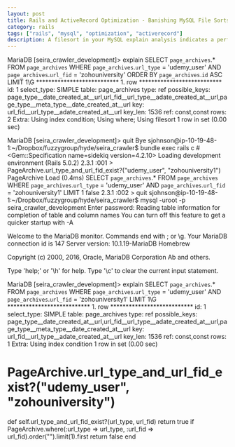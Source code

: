 ```yaml
---
layout: post
title: Rails and ActiveRecord Optimization - Banishing MySQL File Sorts
category: rails
tags: ["rails", "mysql", "optimization", "activerecord"]
description: A filesort in your MySQL explain analysis indicates a performance problem.  ActiveRecord automatically adds a default ordering to your query that can cause this depending on your table structure.
---
```



MariaDB [seira_crawler_development]> explain SELECT  `page_archives`.* FROM `page_archives` WHERE `page_archives`.`url_type` = 'udemy_user' AND `page_archives`.`url_fid` = 'zohouniversity' ORDER BY `page_archives`.`id` ASC LIMIT 1\G
*************************** 1. row ***************************
           id: 1
  select_type: SIMPLE
        table: page_archives
         type: ref
possible_keys: page_type__date_created_at__url,url_fid__url_type__adate_created_at__url,page_type__meta_type__date_created_at__url
          key: url_fid__url_type__adate_created_at__url
      key_len: 1536
          ref: const,const
         rows: 2
        Extra: Using index condition; Using where; Using filesort
1 row in set (0.00 sec)

MariaDB [seira_crawler_development]> quit
Bye
sjohnson@ip-10-19-48-1:~/Dropbox/fuzzygroup/hyde/seira_crawler$ bundle exec rails c
#<Gem::Specification name=sidekiq version=4.2.10>
Loading development environment (Rails 5.0.2)
2.3.1 :001 > PageArchive.url_type_and_url_fid_exist?("udemy_user", "zohouniversity1")
  PageArchive Load (0.4ms)  SELECT  `page_archives`.* FROM `page_archives` WHERE `page_archives`.`url_type` = 'udemy_user' AND `page_archives`.`url_fid` = 'zohouniversity1' LIMIT 1
false
2.3.1 :002 > quit
sjohnson@ip-10-19-48-1:~/Dropbox/fuzzygroup/hyde/seira_crawler$ mysql -uroot -p seira_crawler_development
Enter password:
Reading table information for completion of table and column names
You can turn off this feature to get a quicker startup with -A

Welcome to the MariaDB monitor.  Commands end with ; or \g.
Your MariaDB connection id is 147
Server version: 10.1.19-MariaDB Homebrew

Copyright (c) 2000, 2016, Oracle, MariaDB Corporation Ab and others.

Type 'help;' or '\h' for help. Type '\c' to clear the current input statement.

MariaDB [seira_crawler_development]> explain SELECT  `page_archives`.* FROM `page_archives` WHERE `page_archives`.`url_type` = 'udemy_user' AND `page_archives`.`url_fid` = 'zohouniversity1' LIMIT 1\G
*************************** 1. row ***************************
           id: 1
  select_type: SIMPLE
        table: page_archives
         type: ref
possible_keys: page_type__date_created_at__url,url_fid__url_type__adate_created_at__url,page_type__meta_type__date_created_at__url
          key: url_fid__url_type__adate_created_at__url
      key_len: 1536
          ref: const,const
         rows: 1
        Extra: Using index condition
1 row in set (0.00 sec)


  # PageArchive.url_type_and_url_fid_exist?("udemy_user", "zohouniversity")
  def self.url_type_and_url_fid_exist?(url_type, url_fid)
    return true if PageArchive.where(:url_type => url_type, :url_fid => url_fid).order("").limit(1).first
    return false 
  end